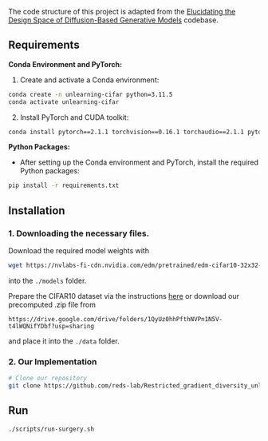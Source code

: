 
The code structure of this project is adapted from the [Elucidating the Design Space of Diffusion-Based Generative Models](https://github.com/NVlabs/edm) codebase.

## Requirements

**Conda Environment and PyTorch:**
1. Create and activate a Conda environment:
```bash
conda create -n unlearning-cifar python=3.11.5
conda activate unlearning-cifar
```

2. Install PyTorch and CUDA toolkit:
```bash
conda install pytorch==2.1.1 torchvision==0.16.1 torchaudio==2.1.1 pytorch-cuda=12.1 -c pytorch -c nvidia
```

**Python Packages:**
- After setting up the Conda environment and PyTorch, install the required Python packages:
```bash
pip install -r requirements.txt
```

## Installation

### 1. Downloading the necessary files.
Download the required model weights with
```bash
wget https://nvlabs-fi-cdn.nvidia.com/edm/pretrained/edm-cifar10-32x32-cond-vp.pkl
```
into the `./models` folder.

Prepare the CIFAR10 dataset via the instructions [here](https://github.com/NVlabs/edm?tab=readme-ov-file#preparing-datasets) or download our precomputed .zip file from 
```
https://drive.google.com/drive/folders/1QyUz0hhPfthNVPn1N5V-t4lWQNifYDbf?usp=sharing
```
and place it into the `./data` folder.
    
### 2. Our Implementation

```bash
# Clone our repository
git clone https://github.com/reds-lab/Restricted_gradient_diversity_unlearning.git
```

## Run 

```bash
./scripts/run-surgery.sh
```

